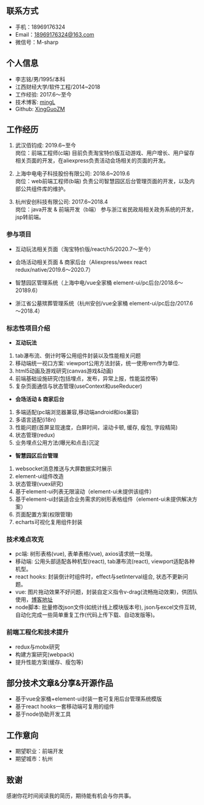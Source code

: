 
联系方式
---
- 手机：18969176324
- Email：18969176324@163.com
- 微信号：M-sharp

个人信息
---
- 李志铭/男/1995/本科
- 江西财经大学/软件工程/2014~2018
- 工作经验: 2017.6～至今
- 技术博客: [mingL](https://www.cnblogs.com/xingguozhiming/)
- Github: [XingGuoZM](https://github.com/XingGuoZM)

工作经历
---
1. 武汉佰钧成: 2019.6~至今  
  岗位：前端工程师(c端)
  目前负责淘宝特价版互动游戏、用户增长、用户留存相关页面的开发，在aliexpress负责活动会场相关的页面的开发。

2. 上海中电电子科技股份有限公司: 2018.6~2019.6  
  岗位：web前端工程师(b端)
  负责公司智慧园区后台管理页面的开发，以及内部公共组件库的维护。

3. 杭州安创科技有限公司: 2017.6~2018.4  
  岗位：java开发 & 前端开发（b端） 
  参与浙江省民政局相关政务系统的开发，jsp转前端。

### 参与项目
- 互动玩法相关页面（淘宝特价版/react/h5/2020.7～至今）  

- 会场活动相关页面 & 商家后台（Aliexpress/weex react redux/native/2019.6～2020.7）  

- 智慧园区管理系统（上海中电/vue全家桶 element-ui/pc后台/2018.6～20189.6）  

- 浙江省公墓殡葬管理系统（杭州安创/vue全家桶 element-ui/pc后台/2017.6～2018.4）  

### 标志性项目介绍
- **互动玩法**  
1. tab瀑布流、倒计时等公用组件封装以及性能相关问题
2. 移动端统一视口方案: viewport公用方法封装，统一使用rem作为单位.
3. html5动画及游戏研究(canvas游戏&动画)
4. 前端基础设施研究(包括埋点，发布，异常上报，性能监控等)
5. 复杂页面通信与状态管理(useContext和useReducer)

- **会场活动 & 商家后台**  
1. 多端适配(pc端浏览器兼容,移动端android和ios兼容)
2. 多语言适配(i18n)
3. 性能问题(首屏呈现速度，白屏时间，滚动卡顿, 缓存, 瘦包, 字段精简)
4. 状态管理(redux)
5. 业务埋点公用方法(曝光和点击)沉淀

- **智慧园区后台管理**  
1. websocket消息推送与大屏数据实时展示
2. element-ui组件改造
3. 状态管理(vuex研究)
4. 基于element-ui列表无限滚动（element-ui未提供该组件）
5. 基于element-ui封装适合业务需求的树形表格组件（element-ui未提供解决方案）
6. 页面配置方案(权限管理)
7. echarts可视化复用组件封装

### 技术难点攻克  
  - pc端: 树形表格(vue), 表单表格(vue), axios请求统一处理。
  - 移动端: 公用头部适配各种机型(react), tab瀑布流(react), viewport适配各种机型。
  - react hooks: 封装倒计时组件时，effect与setInterval组合, 状态不更新问题。
  - vue: 图片拖动效果不好问题，封装自定义指令v-drag(流畅拖动效果)，供团队使用，[博客地址](https://www.cnblogs.com/xingguozhiming/p/10211483.html)
  - node脚本: 批量修改json文件(如统计线上模块版本号), json与excel文件互转, 自动化完成一些简单重复工作(代码上传下载、自动发版等)。

### 前端工程化和技术提升
  - redux与mobx研究
  - 构建方案研究(webpack)
  - 提升性能方案(缓存、瘦包等)

部分技术文章&分享&开源作品
---
- 基于vue全家桶+element-ui封装一套可复用后台管理系统模版
- 基于react hooks一套移动端可复用的组件
- 基于node协助开发工具

工作意向
---

- 期望职业：前端开发
- 期望城市：杭州

致谢
---
感谢你花时间阅读我的简历，期待能有机会与你共事。